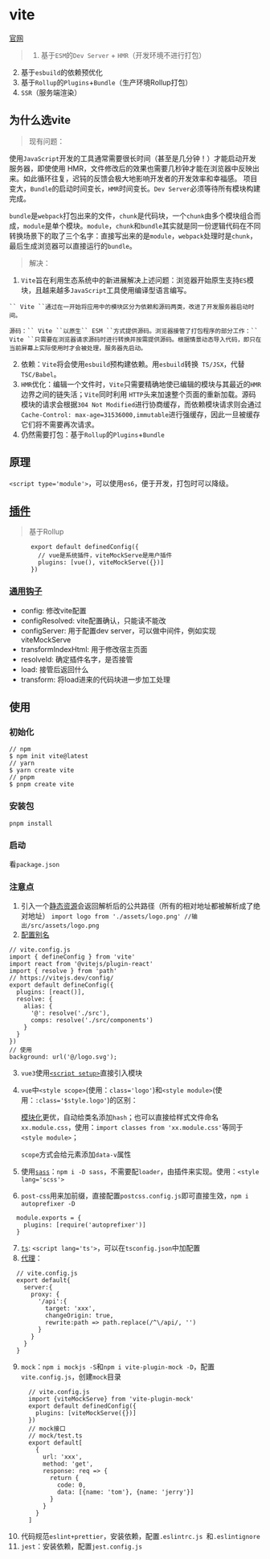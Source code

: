 # vite
  [官网](https://vitejs.cn/)
  > 1. 基于`` ESM ``的`` Dev Server `` + `` HMR ``（开发环境不进行打包）
  2. 基于`` esbuild ``的依赖预优化
  3. 基于`` Rollup ``的`` Plugins ``+`` Bundle ``（生产环境Rollup打包）
  4. `` SSR ``（服务端渲染）
## 为什么选vite

  > 现有问题：

  使用`` JavaScript ``开发的工具通常需要很长时间（甚至是几分钟！）才能启动开发服务器，即使使用 HMR，文件修改后的效果也需要几秒钟才能在浏览器中反映出来。如此循环往复，迟钝的反馈会极大地影响开发者的开发效率和幸福感。
  项目变大，`` Bundle ``的启动时间变长，`` HMR ``时间变长。`` Dev Server ``必须等待所有模块构建完成。

`` bundle ``是`` webpack ``打包出来的文件，`` chunk ``是代码块，一个`` chunk ``由多个模块组合而成，`` module ``是单个模块。`` module ``，`` chunk ``和`` bundle ``其实就是同一份逻辑代码在不同转换场景下的取了三个名字：直接写出来的是`` module ``，`` webpack ``处理时是`` chunk ``，最后生成浏览器可以直接运行的`` bundle ``。

  >解决：
  1. `` Vite ``旨在利用生态系统中的新进展解决上述问题：浏览器开始原生支持`` ES ``模块，且越来越多`` JavaScript ``工具使用编译型语言编写。

    `` Vite ``通过在一开始将应用中的模块区分为依赖和源码两类，改进了开发服务器启动时间。

    源码：`` Vite ``以原生`` ESM ``方式提供源码。浏览器接管了打包程序的部分工作：`` Vite ``只需要在浏览器请求源码时进行转换并按需提供源码。根据情景动态导入代码，即只在当前屏幕上实际使用时才会被处理，服务器先启动。

2. 依赖：`` Vite ``将会使用`` esbuild ``预构建依赖。用`` esbuild ``转换`` TS/JSX``，代替`` TSC/Babel``。
3. `` HMR ``优化：编辑一个文件时，`` Vite ``只需要精确地使已编辑的模块与其最近的`` HMR ``边界之间的链失活；`` Vite ``同时利用 `` HTTP ``头来加速整个页面的重新加载。源码模块的请求会根据`` 304 Not Modified ``进行协商缓存，而依赖模块请求则会通过`` Cache-Control: max-age=31536000,immutable ``进行强缓存，因此一旦被缓存它们将不需要再次请求。
4. 仍然需要打包：基于`` Rollup ``的`` Plugins ``+`` Bundle ``


## 原理
`` <script type='module'> ``，可以使用`` es6 ``，便于开发，打包时可以降级。
## [插件](https://vitejs.cn/guide/api-plugin.html#simple-examples)
> 基于Rollup
```
      export default definedConfig({
        // vue是系统插件，viteMockServe是用户插件
        plugins: [vue(), viteMockServe({})]
      })
```
### [通用钩子](https://vitejs.cn/guide/api-plugin.html#transforming-custom-file-types)
 - config: 修改vite配置
 - configResolved: vite配置确认，只能读不能改
 - configServer: 用于配置dev server，可以做中间件，例如实现viteMockServe
 - transformIndexHtml: 用于修改宿主页面
 - resolveId: 确定插件名字，是否接管
 - load: 接管后返回什么
 - transform: 将load进来的代码块进一步加工处理


## 使用
### 初始化
```
// npm
$ npm init vite@latest
// yarn
$ yarn create vite
// pnpm
$ pnpm create vite
```
### 安装包
``` pnpm install ```
### 启动
看`` package.json ``

### 注意点
1. 引入一个[静态资源](https://vitejs.cn/guide/assets.html#importing-asset-as-url)会返回解析后的公共路径（所有的相对地址都被解析成了绝对地址）
    ```import logo from './assets/logo.png' //输出/src/assets/logo.png```
2. [配置别名](https://vitejs.cn/config/#resolve-alias)
  ```
// vite.config.js
import { defineConfig } from 'vite'
import react from '@vitejs/plugin-react'
import { resolve } from 'path'
// https://vitejs.dev/config/
export default defineConfig({
    plugins: [react()],
    resolve: {
      alias: {
        '@': resolve('./src'),
        comps: resolve('./src/components')
      }
    }
})
// 使用
background: url('@/logo.svg'); 
```
3. `` vue3 ``使用[`` <script setup> ``](https://v3.cn.vuejs.org/guide/composition-api-setup.html#setup)直接引入模块
4. `` vue ``中`` <style scope> ``(使用：`` class='logo' ``)和`` <style module> ``(使用：`` :class='$style.logo' ``)的区别：
   
   [模块化](https://vitejs.cn/guide/features.html#css-modules)更优，自动给类名添加`` hash ``；也可以直接给样式文件命名`` xx.module.css ``，使用：`` import classes from 'xx.module.css' ``等同于`` <style module> ``；
   
   `` scope ``方式会给元素添加`` data-v ``属性
5. 使用[`` sass ``](https://vitejs.cn/guide/features.html#css-pre-processors)：`` npm i -D sass ``，不需要配`` loader ``，由插件来实现。使用：`` <style lang='scss'> ``
6. `` post-css ``用来加前缀，直接配置`` postcss.config.js ``即可直接生效，`` npm i autoprefixer -D ``
  ```
    module.exports = {
      plugins: [require('autoprefixer')]
    }
  ```
7. [`` ts ``](https://vitejs.cn/guide/features.html#typescript): `` <script lang='ts'> ``，可以在`` tsconfig.json ``中加配置
8. [代理](https://vitejs.cn/config/#server-proxy)：
  ```
    // vite.config.js
    export default{
      server:{
        proxy: {
          '/api':{
            target: 'xxx',
            changeOrigin: true,
            rewrite:path => path.replace(/^\/api/, '')
          }
        }
      }
    }
  ```
9. `` mock ``：`` npm i mockjs -S ``和`` npm i vite-plugin-mock -D ``，配置`` vite.config.js ``，创建`` mock ``目录
    ```
      // vite.config.js
      import {viteMockServe} from 'vite-plugin-mock'
      export default definedConfig({
        plugins: [viteMockServe({})]
      })
      // mock接口
      // mock/test.ts
      export default[
        {
          url: 'xxx',
          method: 'get',
          response: req => {
            return {
              code: 0,
              data: [{name: 'tom'}, {name: 'jerry'}]
            }
          }
        }
      ]
    ```
10. 代码规范`` eslint+prettier ``，安装依赖，配置`` .eslintrc.js  ``和`` .eslintignore ``
11. `` jest ``：安装依赖，配置`` jest.config.js ``
